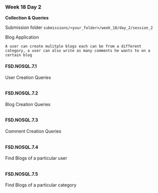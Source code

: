 ### Week 18 Day 2

**Collection & Queries**

Submission folder `submissions/<your_folder>/week_18/day_2/session_2`

Blog Application

```
A user can create mulitple blogs each can be from a different category, a user can also write as many comments he wants to on a certain blog
```


#### FSD.NOSQL.7.1

User Creation Queries

```mysql

```

#### FSD.NOSQL.7.2

Blog Creation Queries

```mysql

```

#### FSD.NOSQL.7.3

Comment Creation Queries

```mysql

```

#### FSD.NOSQL.7.4

Find Blogs of a particular user

```mysql

```


#### FSD.NOSQL.7.5

Find Blogs of a particular category

```mysql

```